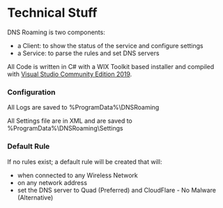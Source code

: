 # Technical Stuff
DNS Roaming is two components:

- a Client: to show the status of the service and configure settings
- a Service: to parse the rules and set DNS servers

All Code is written in C# with a WIX Toolkit based installer and compiled with [Visual Studio Community Edition 2019](https://visualstudio.microsoft.com/downloads/).

### Configuration

All Logs are saved to %ProgramData%\DNSRoaming

All Settings file are in XML and are saved to %ProgramData%\DNSRoaming\Settings

### Default Rule

If no rules exist; a default rule will be created that will:

- when connected to any Wireless Network
- on any network address
- set the DNS server to Quad (Preferred) and CloudFlare - No Malware (Alternative)
